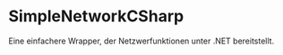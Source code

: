 SimpleNetworkCSharp
===================

Eine einfachere Wrapper, der Netzwerfunktionen unter .NET bereitstellt.
